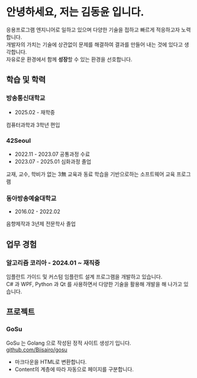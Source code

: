 # 안녕하세요, 저는 김동윤 입니다. 

응용프로그램 엔지니어로 일하고 있으며 다양한 기술을 접하고 빠르게 적응하고자 노력합니다.<br>
개발자의 가치는 기술에 상관없이 문제를 해결하여 결과를 만들어 내는 것에 있다고 생각합니다.<br>
자유로운 환경에서 함께 **성장**할 수 있는 환경을 선호합니다.

## 학습 및 학력

### 방송통신대학교

- 2025.02 - 재학중

컴퓨터과학과 3학년 편입

### 42Seoul

- 2022.11 - 2023.07 공통과정 수료
- 2023.07 - 2025.01 심화과정 졸업

교재, 교수, 학비가 없는 3無 교육과 동료 학습을 기반으로하는 소프트웨어 교육 프로그램

### 동아방송예술대학교

- 2016.02 - 2022.02

음향제작과 3년제 전문학사 졸업

## 업무 경험

### 알고리즘 코리아 - 2024.01 ~ 재직중

임플란트 가이드 및 커스텀 임플란트 설계 프로그램을 개발하고 있습니다.<br>
C# 과 WPF, Python 과 Qt 를 사용하면서 다양한 기술을 활용해 개발을 해 나가고 있습니다.

## 프로젝트

### GoSu

GoSu 는 Golang 으로 작성된 정적 사이트 생성기 입니다.<br>
<a href="https://github.com/Biisairo/gosu">github.com/Biisairo/gosu</a></li>
- 마크다운을 HTML로 변환합니다.
- Content의 계층에 따라 자동으로 페이지를 구분합니다.